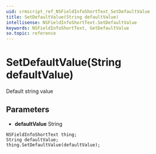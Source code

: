 ```yaml
---
uid: crmscript_ref_NSFieldInfoShortText_SetDefaultValue
title: SetDefaultValue(String defaultValue)
intellisense: NSFieldInfoShortText.SetDefaultValue
keywords: NSFieldInfoShortText, GetDefaultValue
so.topic: reference
---
```


# SetDefaultValue(String defaultValue)

Default string value

## Parameters

* **defaultValue** String

```crmscript
NSFieldInfoShortText thing;
String defaultValue;
thing.SetDefaultValue(defaultValue);
```

